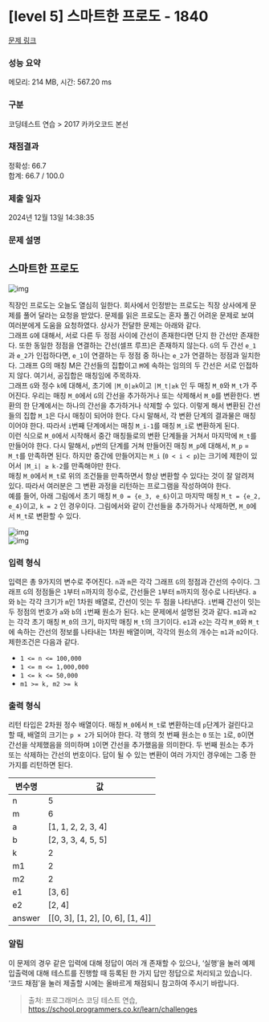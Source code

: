 # [level 5] 스마트한 프로도 - 1840 

[문제 링크](https://school.programmers.co.kr/learn/courses/30/lessons/1840) 

### 성능 요약

메모리: 214 MB, 시간: 567.20 ms

### 구분

코딩테스트 연습 > 2017 카카오코드 본선

### 채점결과

정확성: 66.7<br/>합계: 66.7 / 100.0

### 제출 일자

2024년 12월 13일 14:38:35

### 문제 설명

<h2>스마트한 프로도</h2>

<p><img src="https://t1.kakaocdn.net/codefestival/frodo1.png" title="" alt="img"></p>

<p>직장인 프로도는 오늘도 열심히 일한다. 회사에서 인정받는 프로도는 직장 상사에게 문제를 풀어 달라는 요청을 받았다. 문제를 읽은 프로도는 혼자 풀긴 어려운 문제로 보여 여러분에게 도움을 요청하였다. 상사가 전달한 문제는 아래와 같다.<br>
그래프 <code>G</code>에 대해서, 서로 다른 두 정점 사이에 간선이 존재한다면 단지 한 간선만 존재한다. 또한 동일한 정점을 연결하는 간선(셀프 루프)은 존재하지 않는다. <code>G</code>의 두 간선 <code>e_1</code>과 <code>e_2</code>가 인접하다면, <code>e_1</code>이 연결하는 두 정점 중 하나는 <code>e_2</code>가 연결하는 정점과 일치한다. 그래프 G의 매칭 M은 간선들의 집합이고 <code>M</code>에 속하는 임의의 두 간선은 서로 인접하지 않다. 여기서, 공집합은 매칭임에 주목하자.<br>
그래프 <code>G</code>와 정수 <code>k</code>에 대해서, 초기에 <code>|M_0|≥k</code>이고 <code>|M_t|≥k</code> 인 두 매칭 <code>M_0</code>와 <code>M_t</code>가 주어진다. 우리는 매칭 <code>M_0</code>에서 <code>G</code>의 간선을 추가하거나 또는 삭제해서 <code>M_0</code>를 변환한다. 변환의 한 단계에서는 하나의 간선을 추가하거나 삭제할 수 있다. 이렇게 해서 변환된 간선들의 집합 <code>M_1</code>은 다시 매칭이 되어야 한다. 다시 말해서, 각 변환 단계의 결과물은 매칭이어야 한다. 따라서 <code>i</code>번째 단계에서는 매칭 <code>M_i-1</code>를 매칭 <code>M_i</code>로 변환하게 된다.<br>
이런 식으로 <code>M_0</code>에서 시작해서 중간 매칭들로의 변환 단계들을 거쳐서 마지막에 <code>M_t</code>를 만들어야 한다. 다시 말해서, <code>p</code>번의 단계를 거쳐 만들어진 매칭 <code>M_p</code>에 대해서, <code>M_p</code> = <code>M_t</code>를 만족하면 된다. 하지만 중간에 만들어지는 <code>M_i</code> (<code>0 &lt; i &lt; p</code>)는 크기에 제한이 있어서 <code>|M_i| ≥ k-2</code>를 만족해야만 한다.<br>
매칭 <code>M_0</code>에서 <code>M_t</code>로 위의 조건들을 만족하면서 항상 변환할 수 있다는 것이 잘 알려져 있다. 따라서 여러분은 그 변환 과정을 리턴하는 프로그램을 작성하여야 한다.<br>
예를 들어, 아래 그림에서 초기 매칭 <code>M_0 = {e_3, e_6}</code>이고 마지막 매칭 <code>M_t = {e_2, e_4}</code>이고, <code>k = 2</code> 인 경우이다. 그림에서와 같이 간선들을 추가하거나 삭제하면, <code>M_0</code>에서 <code>M_t</code>로 변환할 수 있다.</p>

<p><img src="https://t1.kakaocdn.net/codefestival/frodo2.png" title="" alt="img"><br>
<img src="https://t1.kakaocdn.net/codefestival/frodo3.png" title="" alt="img"></p>

<h3>입력 형식</h3>

<p>입력은 총 9가지의 변수로 주어진다. <code>n</code>과 <code>m</code>은 각각 그래프 <code>G</code>의 정점과 간선의 수이다. 그래프 <code>G</code>의 정점들은 <code>1</code>부터 <code>n</code>까지의 정수로, 간선들은 <code>1</code>부터 <code>m</code>까지의 정수로 나타낸다. <code>a</code>와 <code>b</code>는 각각 크기가 <code>m</code>인 1차원 배열로, 간선이 잇는 두 점을 나타낸다. <code>i</code>번째 간선이 잇는 두 정점의 번호가 <code>a</code>와 <code>b</code>의 <code>i</code>번째 원소가 된다. <code>k</code>는 문제에서 설명된 것과 같다. <code>m1</code>과 <code>m2</code>는 각각 초기 매칭 <code>M_0</code>의 크기, 마지막 매칭 <code>M_t</code>의 크기이다. <code>e1</code>과 <code>e2</code>는 각각 <code>M_0</code>와 <code>M_t</code>에 속하는 간선의 정보를 나타내는 1차원 배열이며, 각각의 원소의 개수는 <code>m1</code>과 <code>m2</code>이다. 제한조건은 다음과 같다.</p>

<ul>
<li><code>1 &lt;= n &lt;= 100,000</code></li>
<li><code>1 &lt;= m &lt;= 1,000,000</code></li>
<li><code>1 &lt;= k &lt;= 50,000</code></li>
<li><code>m1 &gt;= k, m2 &gt;= k</code></li>
</ul>

<h3>출력 형식</h3>

<p>리턴 타입은 2차원 정수 배열이다. 매칭 <code>M_0</code>에서 <code>M_t</code>로 변환하는데 <code>p</code>단계가 걸린다고 할 때, 배열의 크기는 <code>p × 2</code>가 되어야 한다. 각 행의 첫 번째 원소는 <code>0</code> 또는 <code>1</code>로, <code>0</code>이면 간선을 삭제했음을 의미하며 <code>1</code>이면 간선을 추가했음을 의미한다. 두 번째 원소는 추가 또는 삭제하는 간선의 번호이다. 답이 될 수 있는 변환이 여러 가지인 경우에는 그중 한 가지를 리턴하면 된다.</p>
<table class="table">
        <thead><tr>
<th>변수명</th>
<th>값</th>
</tr>
</thead>
        <tbody><tr>
<td>n</td>
<td>5</td>
</tr>
<tr>
<td>m</td>
<td>6</td>
</tr>
<tr>
<td>a</td>
<td>[1, 1, 2, 2, 3, 4]</td>
</tr>
<tr>
<td>b</td>
<td>[2, 3, 3, 4, 5, 5]</td>
</tr>
<tr>
<td>k</td>
<td>2</td>
</tr>
<tr>
<td>m1</td>
<td>2</td>
</tr>
<tr>
<td>m2</td>
<td>2</td>
</tr>
<tr>
<td>e1</td>
<td>[3, 6]</td>
</tr>
<tr>
<td>e2</td>
<td>[2, 4]</td>
</tr>
<tr>
<td>answer</td>
<td>[[0, 3], [1, 2], [0, 6], [1, 4]]</td>
</tr>
</tbody>
      </table>
<h3>알림</h3>

<p>이 문제의 경우 같은 입력에 대해 정답이 여러 개 존재할 수 있으나, ‘실행’을 눌러 예제 입출력에 대해 테스트를 진행할 때 등록된 한 가지 답만 정답으로 처리되고 있습니다. ‘코드 채점’을 눌러 제출할 시에는 올바르게 채점되니 참고하여 주시기 바랍니다.</p>


> 출처: 프로그래머스 코딩 테스트 연습, https://school.programmers.co.kr/learn/challenges